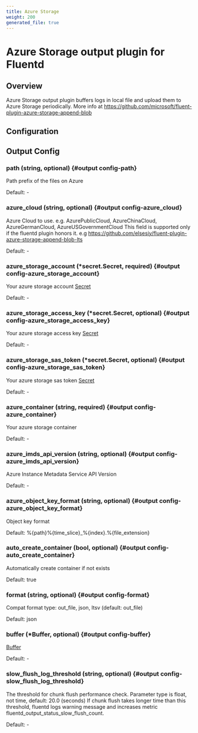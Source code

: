 ```yaml
---
title: Azure Storage
weight: 200
generated_file: true
---
```


# Azure Storage output plugin for Fluentd
## Overview
 Azure Storage output plugin buffers logs in local file and upload them to Azure Storage periodically.
 More info at https://github.com/microsoft/fluent-plugin-azure-storage-append-blob

## Configuration
## Output Config

### path (string, optional) {#output config-path}

Path prefix of the files on Azure 

Default: -

### azure_cloud (string, optional) {#output config-azure_cloud}

Azure Cloud to use. e.g. AzurePublicCloud, AzureChinaCloud, AzureGermanCloud, AzureUSGovernmentCloud This field is supported only if the fluentd plugin honors it. e.g https://github.com/elsesiy/fluent-plugin-azure-storage-append-blob-lts 

Default: -

### azure_storage_account (*secret.Secret, required) {#output config-azure_storage_account}

Your azure storage account [Secret](../secret/) 

Default: -

### azure_storage_access_key (*secret.Secret, optional) {#output config-azure_storage_access_key}

Your azure storage access key [Secret](../secret/) 

Default: -

### azure_storage_sas_token (*secret.Secret, optional) {#output config-azure_storage_sas_token}

Your azure storage sas token [Secret](../secret/) 

Default: -

### azure_container (string, required) {#output config-azure_container}

Your azure storage container 

Default: -

### azure_imds_api_version (string, optional) {#output config-azure_imds_api_version}

Azure Instance Metadata Service API Version 

Default: -

### azure_object_key_format (string, optional) {#output config-azure_object_key_format}

Object key format

Default: %{path}%{time_slice}_%{index}.%{file_extension}

### auto_create_container (bool, optional) {#output config-auto_create_container}

Automatically create container if not exists

Default: true

### format (string, optional) {#output config-format}

Compat format type: out_file, json, ltsv (default: out_file) 

Default: json

### buffer (*Buffer, optional) {#output config-buffer}

[Buffer](../buffer/) 

Default: -

### slow_flush_log_threshold (string, optional) {#output config-slow_flush_log_threshold}

The threshold for chunk flush performance check. Parameter type is float, not time, default: 20.0 (seconds) If chunk flush takes longer time than this threshold, fluentd logs warning message and increases metric fluentd_output_status_slow_flush_count. 

Default: -


